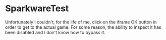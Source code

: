 # SparkwareTest

Unfortunately I couldn't, for the life of me, click on the iframe OK button in order to get to the actual game. 
For some reason, the ability to inspect it has been disabled and I don't know how to bypass it.
